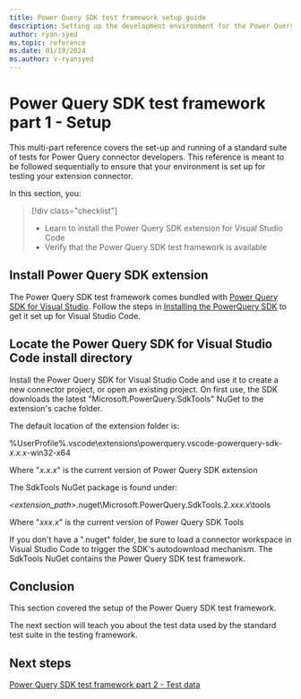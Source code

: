 ```yaml
---
title: Power Query SDK test framework setup guide
description: Setting up the development environment for the Power Query SDK test framework
author: ryan-syed
ms.topic: reference
ms.date: 01/19/2024
ms.author: v-ryansyed
---
```


# Power Query SDK test framework part 1 - Setup

This multi-part reference covers the set-up and running of a standard suite of tests for Power Query connector developers. This reference is meant to be followed sequentially to ensure that your environment is set up for testing your extension connector.

In this section, you:

> [!div class="checklist"]
>
> * Learn to install the Power Query SDK extension for Visual Studio Code
> * Verify that the Power Query SDK test framework is available

## Install Power Query SDK extension

The Power Query SDK test framework comes bundled with [Power Query SDK for Visual Studio](https://aka.ms/powerquerysdk). Follow the steps in [Installing the PowerQuery SDK](./../install-sdk.md#installing-the-power-query-sdk) to get it set up for Visual Studio Code.

## Locate the Power Query SDK for Visual Studio Code install directory

Install the Power Query SDK for Visual Studio Code and use it to create a new connector project, or open an existing project. On first use, the SDK downloads the latest "Microsoft.PowerQuery.SdkTools" NuGet to the extension's cache folder.

The default location of the extension folder is:

%UserProfile%\.vscode\extensions\powerquery.vscode-powerquery-sdk-*x.x.x*-win32-x64

Where "*x.x.x*" is the current version of Power Query SDK extension

The SdkTools NuGet package is found under:

\<*extension_path*>\.nuget\Microsoft.PowerQuery.SdkTools.2.*xxx.x*\tools

Where "*xxx.x*" is the current version of Power Query SDK Tools

If you don't have a ".nuget" folder, be sure to load a connector workspace in Visual Studio Code to trigger the SDK's autodownload mechanism. The SdkTools NuGet contains the Power Query SDK test framework.

## Conclusion

This section covered the setup of the Power Query SDK test framework.

The next section will teach you about the test data used by the standard test suite in the testing framework.

## Next steps

[Power Query SDK test framework part 2 - Test data](./2-data.md)
